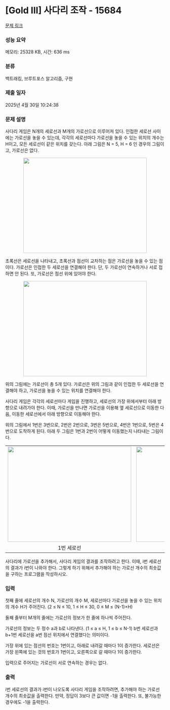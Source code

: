 # [Gold III] 사다리 조작 - 15684 

[문제 링크](https://www.acmicpc.net/problem/15684) 

### 성능 요약

메모리: 25328 KB, 시간: 636 ms

### 분류

백트래킹, 브루트포스 알고리즘, 구현

### 제출 일자

2025년 4월 30일 10:24:38

### 문제 설명

<p>사다리 게임은 N개의 세로선과 M개의 가로선으로 이루어져 있다. 인접한 세로선 사이에는 가로선을 놓을 수 있는데, 각각의 세로선마다 가로선을 놓을 수 있는 위치의 개수는 H이고, 모든 세로선이 같은 위치를 갖는다. 아래 그림은 N = 5, H = 6 인 경우의 그림이고, 가로선은 없다.</p>

<p style="text-align: center;"><img alt="" src="https://onlinejudgeimages.s3-ap-northeast-1.amazonaws.com/problem/15684/1.png" style="width: 390px; height: 300px;"></p>

<p>초록선은 세로선을 나타내고, 초록선과 점선이 교차하는 점은 가로선을 놓을 수 있는 점이다. 가로선은 인접한 두 세로선을 연결해야 한다. 단, 두 가로선이 연속하거나 서로 접하면 안 된다. 또, 가로선은 점선 위에 있어야 한다.</p>

<p style="text-align: center;"><img alt="" src="https://onlinejudgeimages.s3-ap-northeast-1.amazonaws.com/problem/15684/2.png" style="width: 390px; height: 300px;"></p>

<p>위의 그림에는 가로선이 총 5개 있다. 가로선은 위의 그림과 같이 인접한 두 세로선을 연결해야 하고, 가로선을 놓을 수 있는 위치를 연결해야 한다.</p>

<p>사다리 게임은 각각의 세로선마다 게임을 진행하고, 세로선의 가장 위에서부터 아래 방향으로 내려가야 한다. 이때, 가로선을 만나면 가로선을 이용해 옆 세로선으로 이동한 다음, 이동한 세로선에서 아래 방향으로 이동해야 한다.</p>

<p>위의 그림에서 1번은 3번으로, 2번은 2번으로, 3번은 5번으로, 4번은 1번으로, 5번은 4번으로 도착하게 된다. 아래 두 그림은 1번과 2번이 어떻게 이동했는지 나타내는 그림이다.</p>

<table class="table table table-bordered" style="width: 100%;">
	<tbody>
		<tr>
			<td style="width: 50%; text-align: center;"><img alt="" src="https://onlinejudgeimages.s3-ap-northeast-1.amazonaws.com/problem/15684/3.png" style="width: 390px; height: 300px;"></td>
			<td style="width: 50%; text-align: center;"><img alt="" src="https://onlinejudgeimages.s3-ap-northeast-1.amazonaws.com/problem/15684/4.png" style="width: 390px; height: 300px;"></td>
		</tr>
		<tr>
			<td style="width: 50%; text-align: center;">1번 세로선</td>
			<td style="width: 50%; text-align: center;">2번 세로선</td>
		</tr>
	</tbody>
</table>

<p>사다리에 가로선을 추가해서, 사다리 게임의 결과를 조작하려고 한다. 이때, i번 세로선의 결과가 i번이 나와야 한다. 그렇게 하기 위해서 추가해야 하는 가로선 개수의 최솟값을 구하는 프로그램을 작성하시오.</p>

### 입력 

 <p>첫째 줄에 세로선의 개수 N, 가로선의 개수 M, 세로선마다 가로선을 놓을 수 있는 위치의 개수 H가 주어진다. (2 ≤ N ≤ 10, 1 ≤ H ≤ 30, 0 ≤ M ≤ (N-1)×H)</p>

<p>둘째 줄부터 M개의 줄에는 가로선의 정보가 한 줄에 하나씩 주어진다.</p>

<p>가로선의 정보는 두 정수 a과 b로 나타낸다. (1 ≤ a ≤ H, 1 ≤ b ≤ N-1) b번 세로선과 b+1번 세로선을 a번 점선 위치에서 연결했다는 의미이다.</p>

<p>가장 위에 있는 점선의 번호는 1번이고, 아래로 내려갈 때마다 1이 증가한다. 세로선은 가장 왼쪽에 있는 것의 번호가 1번이고, 오른쪽으로 갈 때마다 1이 증가한다.</p>

<p>입력으로 주어지는 가로선이 서로 연속하는 경우는 없다.</p>

### 출력 

 <p>i번 세로선의 결과가 i번이 나오도록 사다리 게임을 조작하려면, 추가해야 하는 가로선 개수의 최솟값을 출력한다. 만약, 정답이 3보다 큰 값이면 -1을 출력한다. 또, 불가능한 경우에도 -1을 출력한다.</p>

